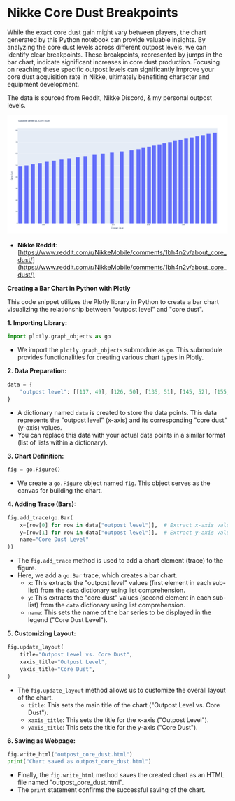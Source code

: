 # Nikke Core Dust Breakpoints 

While the exact core dust gain might vary between players, the chart generated by this Python notebook can provide valuable insights. By analyzing the core dust levels across different outpost levels, we can identify clear breakpoints. These breakpoints, represented by jumps in the bar chart, indicate significant increases in core dust production. Focusing on reaching these specific outpost levels can significantly improve your core dust acquisition rate in Nikke, ultimately benefiting character and equipment development.

The data is sourced from Reddit, Nikke Discord, & my personal outpost levels.

![Core Dust & Outpost Levels](core_dust_chart.png)

- **Nikke Reddit**: [https://www.reddit.com/r/NikkeMobile/comments/1bh4n2v/about_core_dust/](https://www.reddit.com/r/NikkeMobile/comments/1bh4n2v/about_core_dust/)

**Creating a Bar Chart in Python with Plotly**

This code snippet utilizes the Plotly library in Python to create a bar chart visualizing the relationship between "outpost level" and "core dust".

**1. Importing Library:**

```python
import plotly.graph_objects as go
```

- We import the `plotly.graph_objects` submodule as `go`. This submodule provides functionalities for creating various chart types in Plotly.

**2. Data Preparation:**

```python
data = {
    "outpost level": [[117, 49], [126, 50], [135, 51], [145, 52], [155, 53], [165, 54], [176, 55], [187, 56], [199, 57], [210, 58], [223, 59], [235, 60], [248, 61], [262, 62], [276, 63], [286, 64], [293, 65], [301, 66], [308, 67], [316, 68], [323, 69], [331, 70], [338, 71], [346, 72], [354, 73], [362, 74], [370, 75], [378, 76], [386, 77], [395, 78]]
}
```

- A dictionary named `data` is created to store the data points. This data represents the "outpost level" (x-axis) and its corresponding "core dust" (y-axis) values. 
- You can replace this data with your actual data points in a similar format (list of lists within a dictionary).

**3. Chart Definition:**

```python
fig = go.Figure()
```

- We create a `go.Figure` object named `fig`. This object serves as the canvas for building the chart.

**4. Adding Trace (Bars):**

```python
fig.add_trace(go.Bar(
    x=[row[0] for row in data["outpost level"]],  # Extract x-axis values (outpost level)
    y=[row[1] for row in data["outpost level"]],  # Extract y-axis values (core dust)
    name="Core Dust Level"
))
```

- The `fig.add_trace` method is used to add a chart element (trace) to the figure. 
- Here, we add a `go.Bar` trace, which creates a bar chart.
    - `x`: This extracts the "outpost level" values (first element in each sub-list) from the `data` dictionary using list comprehension. 
    - `y`: This extracts the "core dust" values (second element in each sub-list) from the `data` dictionary using list comprehension.
    - `name`: This sets the name of the bar series to be displayed in the legend ("Core Dust Level").

**5. Customizing Layout:**

```python
fig.update_layout(
    title="Outpost Level vs. Core Dust",
    xaxis_title="Outpost Level",
    yaxis_title="Core Dust",
)
```

- The `fig.update_layout` method allows us to customize the overall layout of the chart.
    - `title`: This sets the main title of the chart ("Outpost Level vs. Core Dust").
    - `xaxis_title`: This sets the title for the x-axis ("Outpost Level").
    - `yaxis_title`: This sets the title for the y-axis ("Core Dust").

**6. Saving as Webpage:**

```python
fig.write_html("outpost_core_dust.html")
print("Chart saved as outpost_core_dust.html")
```

- Finally, the `fig.write_html` method saves the created chart as an HTML file named "outpost_core_dust.html".
- The `print` statement confirms the successful saving of the chart.
